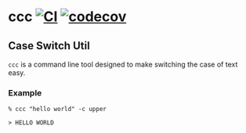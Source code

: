 # ccc [![CI](https://github.com/cl0wng1rl/ccc/actions/workflows/ci.yml/badge.svg)](https://github.com/cl0wng1rl/ccc/actions/workflows/ci.yml) [![codecov](https://codecov.io/github/cl0wng1rl/ccc/branch/main/graph/badge.svg?token=RfkXLINOJV)](https://codecov.io/github/cl0wng1rl/ccc)

## Case Switch Util

`ccc` is a command line tool designed to make switching the case of text easy.

### Example

`% ccc "hello world" -c upper`

`> HELLO WORLD`